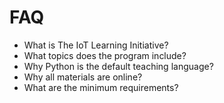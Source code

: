 FAQ
==

- What is The IoT Learning Initiative?
- What topics does the program include?
- Why Python is the default teaching language?
- Why all materials are online?
- What are the minimum requirements?




